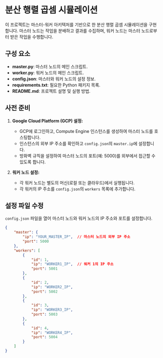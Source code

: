 # 분산 행렬 곱셈 시뮬레이션

이 프로젝트는 마스터-워커 아키텍처를 기반으로 한 분산 행렬 곱셈 시뮬레이션을 구현합니다. 마스터 노드는 작업을 분배하고 결과를 수집하며, 워커 노드는 마스터 노드로부터 받은 작업을 수행합니다.

## **구성 요소**

- **master.py**: 마스터 노드의 메인 스크립트.
- **worker.py**: 워커 노드의 메인 스크립트.
- **config.json**: 마스터와 워커 노드의 설정 정보.
- **requirements.txt**: 필요한 Python 패키지 목록.
- **README.md**: 프로젝트 설명 및 실행 방법.

## **사전 준비**

1. **Google Cloud Platform (GCP) 설정:**
   - GCP에 로그인하고, Compute Engine 인스턴스를 생성하여 마스터 노드를 호스팅합니다.
   - 인스턴스의 외부 IP 주소를 확인하고 `config.json`의 `master.ip`에 설정합니다.
   - 방화벽 규칙을 설정하여 마스터 노드의 포트(예: 5000)를 외부에서 접근할 수 있도록 합니다.

2. **워커 노드 설정:**
   - 각 워커 노드는 별도의 머신(로컬 또는 클라우드)에서 실행됩니다.
   - 각 워커의 IP 주소를 `config.json`의 `workers` 목록에 추가합니다.

## **설정 파일 수정**

`config.json` 파일을 열어 마스터 노드와 워커 노드의 IP 주소와 포트를 설정합니다.

```json
{
    "master": {
        "ip": "YOUR_MASTER_IP",  // 마스터 노드의 외부 IP 주소
        "port": 5000
    },
    "workers": [
        {
            "id": 1,
            "ip": "WORKER1_IP",  // 워커 1의 IP 주소
            "port": 5001
        },
        {
            "id": 2,
            "ip": "WORKER2_IP",
            "port": 5002
        },
        {
            "id": 3,
            "ip": "WORKER3_IP",
            "port": 5003
        },
        {
            "id": 4,
            "ip": "WORKER4_IP",
            "port": 5004
        }
    ]
}
